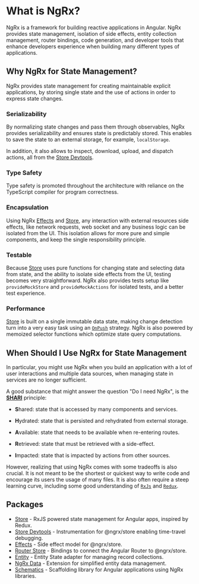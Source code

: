 <h1 class="no-toc">What is NgRx?</h1>

NgRx is a framework for building reactive applications in Angular. NgRx provides state management, isolation of side effects, entity collection management, router bindings, code generation, and developer tools that enhance developers experience when building many different types of applications.

## Why NgRx for State Management?

NgRx provides state management for creating maintainable explicit applications, by storing single state and the use of actions in order to express state changes.


### Serializability

By normalizing state changes and pass them through observables, NgRx provides serializability and ensures state is predictably stored. This enables to save the state to an external storage, for example, `localStorage`.

In addition, it also allows to inspect, download, upload, and dispatch actions, all from the [Store Devtools](guide/store-devtools).


### Type Safety
Type safety is promoted throughout the architecture with reliance on the TypeScript compiler for program correctness.


### Encapsulation

Using NgRx [Effects](guide/effects) and [Store](guide/store), any interaction with external resources side effects, like network requests, web socket and any business logic can be isolated from the UI. This isolation allows for more pure and simple components, and keep the single responsibility principle.

### Testable

Because [Store](guide/store) uses pure functions for changing state and selecting data from state, and the ability to isolate side effects from the UI, testing becomes very straightforward.
NgRx also provides tests setup like `provideMockStore` and `provideMockActions` for isolated tests, and a better test experience.

### Performance

[Store](guide/store) is built on a single immutable data state, making change detection turn into a very easy task using an [`OnPush`](https://angular.io/api/core/ChangeDetectionStrategy#OnPush) strategy.
NgRx is also powered by memoized selector functions which optimize state query computations.

## When Should I Use NgRx for State Management

In particular, you might use NgRx when you build an application with a lot of user interactions and multiple data sources, when managing state in services are no longer sufficient.

A good substance that might answer the question "Do I need NgRx", is the 
<a href="https://youtu.be/omnwu_etHTY" target="_blank">**SHARI**</a> principle:

* **S**hared: state that is accessed by many components and services.

* **H**ydrated: state that is persisted and rehydrated from external storage.

* **A**vailable: state that needs to be available when re-entering routes.

* **R**etrieved: state that must be retrieved with a side-effect.

* **I**mpacted: state that is impacted by actions from other sources.


However, realizing that using NgRx comes with some tradeoffs is also crucial. It is not meant to be the shortest or quickest way to write code and encourage its users the usage of many files.
It is also often require a steep learning curve, including some good understanding of [`RxJs`](https://rxjs-dev.firebaseapp.com/) and [`Redux`](https://redux.js.org/).


## Packages

- [Store](guide/store) - RxJS powered state management for Angular apps, inspired by Redux.
- [Store Devtools](guide/store-devtools) - Instrumentation for @ngrx/store enabling time-travel debugging.
- [Effects](guide/effects) - Side effect model for @ngrx/store.
- [Router Store](guide/router-store) - Bindings to connect the Angular Router to @ngrx/store.
- [Entity](guide/entity) - Entity State adapter for managing record collections.
- [NgRx Data](guide/data) - Extension for simplified entity data management.
- [Schematics](guide/schematics) - Scaffolding library for Angular applications using NgRx libraries.
